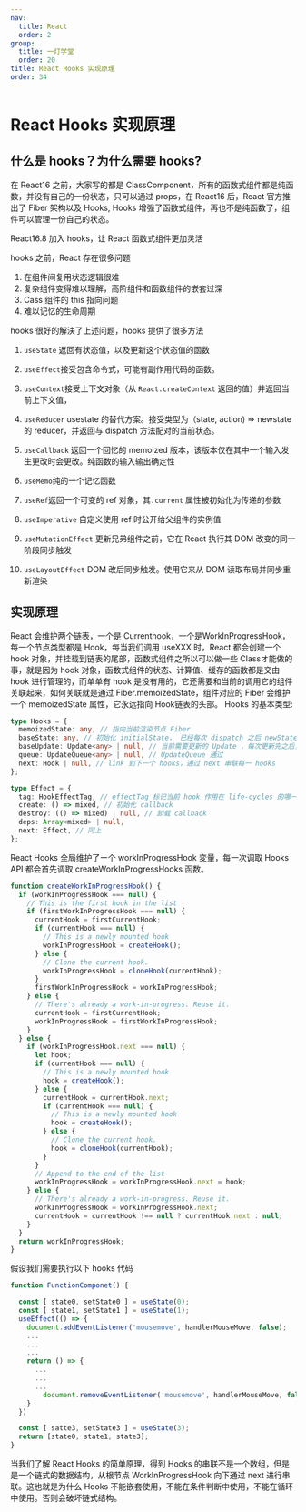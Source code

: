 ```yaml
---
nav:
  title: React
  order: 2
group:
  title: 一灯学堂
  order: 20
title: React Hooks 实现原理
order: 34
---
```


# React Hooks 实现原理

## 什么是 hooks？为什么需要 hooks?

在 React16 之前，大家写的都是 ClassComponent，所有的函数式组件都是纯函数，并没有自己的一份状态，只可以通过 props，在 React16 后，React 官方推出了 Fiber 架构以及 Hooks, Hooks 增强了函数式组件，再也不是纯函数了，组件可以管理一份自己的状态。 

React16.8 加入 hooks，让 React 函数式组件更加灵活 

hooks 之前，React 存在很多问题

1. 在组件间复用状态逻辑很难
2. 复杂组件变得难以理解，高阶组件和函数组件的嵌套过深 
3. Cass 组件的 this 指向问题 
4. 难以记忆的生命周期

hooks 很好的解決了上述问题，hooks 提供了很多方法

1. `useState` 返回有状态值，以及更新这个状态值的函数 
2. `useEffect`接受包含命令式，可能有副作用代码的函数。

3. `useContext`接受上下文对象（从 `React.createContext` 返回的值）并返回当前上下文值，

4. `useReducer` usestate 的替代方案。接受类型为（state, action) => newstate 的 reducer，并返回与 dispatch 方法配对的当前状态。

5. `useCallback` 返回一个回忆的 memoized 版本，该版本仅在其中一个输入发生更改时会更改。纯函数的输入输出确定性 
6. `useMemo`纯的一个记忆函数
7. `useRef`返回一个可变的 ref 对象，其`.current` 属性被初始化为传递的参数 
8. `useImperative` 自定义使用 ref 时公开给父组件的实例值
9. `useMutationEffect` 更新兄弟组件之前，它在 React 执行其 DOM 改变的同一阶段同步触发 
10. `useLayoutEffect` DOM 改后同步触发。使用它来从 DOM 读取布局并同步重新渲染

## 实现原理

React 会维护两个链表，一个是 Currenthook，一个是WorkInProgressHook，每一个节点类型都是 Hook，每当我们调用 useXXX 时，React 都会创建一个 hook 对象，并挂载到链表的尾部，函数式组件之所以可以做一些 Classオ能做的事，就是因为 hook 对象，函数式组件的状态、计算值、缓存的函数都是交由 hook 进行管理的，而单单有 hook 是没有用的，它还需要和当前的调用它的组件关联起来，如何关联就是通过 Fiber.memoizedState，组件对应的 Fiber 会维护一个 memoizedState 属性，它永远指向 Hook链表的头部。 Hooks 的基本类型:

```ts
type Hooks = {
  memoizedState: any, // 指向当前渲染节点 Fiber
  baseState: any, // 初始化 initialState， 已经每次 dispatch 之后 newState
  baseUpdate: Update<any> | null, // 当前需要更新的 Update ，每次更新完之后，会赋值上一个 update，方便 react 在渲染错误的边缘，数据回溯
  queue: UpdateQueue<any> | null, // UpdateQueue 通过
  next: Hook | null, // link 到下一个 hooks，通过 next 串联每一 hooks
};

type Effect = {
  tag: HookEffectTag, // effectTag 标记当前 hook 作用在 life-cycles 的哪一个阶段
  create: () => mixed, // 初始化 callback
  destroy: (() => mixed) | null, // 卸载 callback
  deps: Array<mixed> | null,
  next: Effect, // 同上
};
```

React Hooks 全局维护了ー个 workInProgressHook 変量，每一次调取 Hooks API 都会首先调取 createWorkInProgressHooks 函数。

```js
function createWorkInProgressHook() {
  if (workInProgressHook === null) {
    // This is the first hook in the list
    if (firstWorkInProgressHook === null) {
      currentHook = firstCurrentHook;
      if (currentHook === null) {
        // This is a newly mounted hook
        workInProgressHook = createHook();
      } else {
        // Clone the current hook.
        workInProgressHook = cloneHook(currentHook);
      }
      firstWorkInProgressHook = workInProgressHook;
    } else {
      // There's already a work-in-progress. Reuse it.
      currentHook = firstCurrentHook;
      workInProgressHook = firstWorkInProgressHook;
    }
  } else {
    if (workInProgressHook.next === null) {
      let hook;
      if (currentHook === null) {
        // This is a newly mounted hook
        hook = createHook();
      } else {
        currentHook = currentHook.next;
        if (currentHook === null) {
          // This is a newly mounted hook
          hook = createHook();
        } else {
          // Clone the current hook.
          hook = cloneHook(currentHook);
        }
      }
      // Append to the end of the list
      workInProgressHook = workInProgressHook.next = hook;
    } else {
      // There's already a work-in-progress. Reuse it.
      workInProgressHook = workInProgressHook.next;
      currentHook = currentHook !== null ? currentHook.next : null;
    }
  }
  return workInProgressHook;
}
```

假设我们需要执行以下 hooks 代码

```js
function FunctionComponet() {

  const [ state0, setState0 ] = useState(0);
  const [ state1, setState1 ] = useState(1);
  useEffect(() => {
  	document.addEventListener('mousemove', handlerMouseMove, false);
    ...
    ...
    ...
    return () => {
      ...
      ...
      ...
    	document.removeEventListener('mousemove', handlerMouseMove, false);
    }
  })

  const [ satte3, setState3 ] = useState(3);
  return [state0, state1, state3];
}
```

当我们了解 React Hooks 的简单原理，得到 Hooks 的串联不是一个数组，但是是一个链式的数据结构，从根节点 WorkInProgressHook 向下通过 next 进行串联。这也就是为什么 Hooks 不能嵌套使用，不能在条件判断中使用，不能在循环中使用。否则会破坏链式结构。

